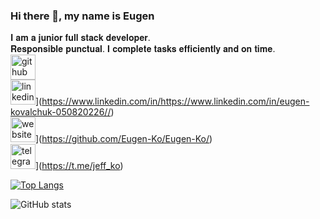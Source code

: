 ### Hi there 👋, my name is Eugen
𝐈 𝐚𝐦 𝐚 𝐣𝐮𝐧𝐢𝐨𝐫 𝐟𝐮𝐥𝐥 𝐬𝐭𝐚𝐜𝐤 𝐝𝐞𝐯𝐞𝐥𝐨𝐩𝐞𝐫.<br>
𝐑𝐞𝐬𝐩𝐨𝐧𝐬𝐢𝐛𝐥𝐞 𝐩𝐮𝐧𝐜𝐭𝐮𝐚𝐥. 𝐈 𝐜𝐨𝐦𝐩𝐥𝐞𝐭𝐞 𝐭𝐚𝐬𝐤𝐬 𝐞𝐟𝐟𝐢𝐜𝐢𝐞𝐧𝐭𝐥𝐲 𝐚𝐧𝐝 𝐨𝐧 𝐭𝐢𝐦𝐞.
<br>
[<img src='https://cdn.jsdelivr.net/npm/simple-icons@3.0.1/icons/github.svg' alt='github' height='40'>](https://github.com/Eugen-Ko)  
<img src='https://cdn.jsdelivr.net/npm/simple-icons@3.0.1/icons/linkedin.svg' alt='linkedin' height='40'>](https://www.linkedin.com/in/https://www.linkedin.com/in/eugen-kovalchuk-050820226//)  
<img src='https://cdn.jsdelivr.net/npm/simple-icons@3.0.1/icons/icloud.svg' alt='website' height='40'>](https://github.com/Eugen-Ko/Eugen-Ko/)  
<img src='https://cdn.jsdelivr.net/npm/simple-icons@3.0.1/icons/telegram.svg' alt='telegram' height='40'>](https://t.me/jeff_ko)

[![Top Langs](https://github-readme-stats.vercel.app/api/top-langs/?username=Eugen-Ko&show_icons=true&theme=aura)](https://github.com/anuraghazra/github-readme-stats)

![GitHub stats](https://github-readme-stats.vercel.app/api?username=Eugen-Ko&show_icons=true&theme=aura)  



